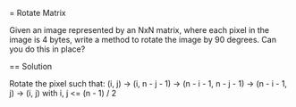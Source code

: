 = Rotate Matrix

Given an image represented by an NxN matrix, where each pixel in the image
is 4 bytes, write a method to rotate the image by 90 degrees.
Can you do this in place?

== Solution

Rotate the pixel such that:
(i, j) -> (i,  n - j - 1) -> (n - i - 1, n - j - 1) -> (n - i - 1, j) -> (i, j)
with i, j <= (n - 1) / 2
